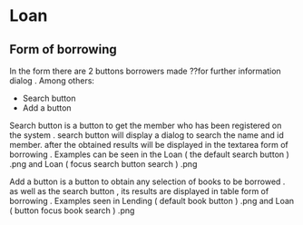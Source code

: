 # Loan

## Form of borrowing
In the form there are 2 buttons borrowers made ??for further information dialog . Among others:
- Search button
- Add a button

Search button is a button to get the member who has been registered on the system . search button will display a dialog to search the name and id member. after the obtained results will be displayed in the textarea form of borrowing .
Examples can be seen in the Loan ( the default search button ) .png and Loan ( focus search button search ) .png

Add a button is a button to obtain any selection of books to be borrowed . as well as the search button , its results are displayed in table form of borrowing .
Examples seen in Lending ( default book button ) .png and Loan ( button focus book search ) .png